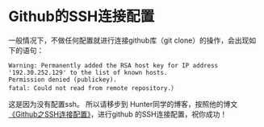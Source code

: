 # Github的SSH连接配置
一般情况下，不做任何配置就进行连接github库（git clone）的操作，会出现如下的语句：
```
Warning: Permanently added the RSA host key for IP address '192.30.252.129' to the list of known hosts.
Permission denied (publickey).
fatal: Could not read from remote repository.）
```
这是因为没有配置ssh。
所以请移步到 Hunter同学的博客，按照他的博文[《Github之SSH连接配置》](http://www.linmuxi.com/2016/02/24/github-config-ssh/)，进行github 的SSH连接配置，祝你成功！